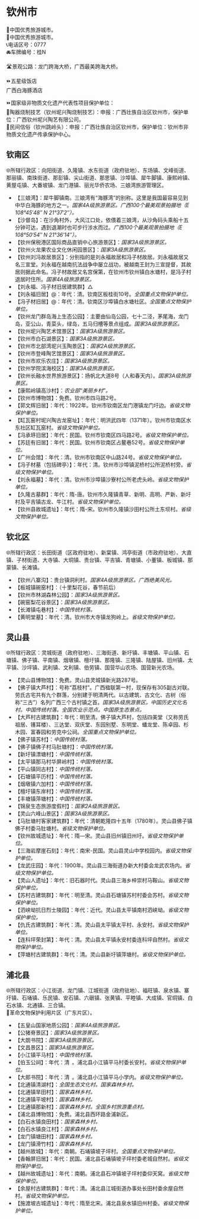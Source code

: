 # 钦州市  
🏅中国优秀旅游城市。  
🏅中国优秀旅游城市。  
📞电话区号：0777  
🚘车牌编号：桂N  

🛣️景观公路：龙门跨海大桥，广西最美跨海大桥。  
  
⏩五星级饭店  
广西白海豚酒店  
  
⏩国家级非物质文化遗产代表性项目保护单位：  
🔸陶器烧制技艺（钦州坭兴陶烧制技艺）：申报：广西壮族自治区钦州市，保护单位：广西钦州坭兴陶艺有限公司。  
🔸民间信俗（钦州跳岭头）：申报：广西壮族自治区钦州市，保护单位：钦州市非物质文化遗产传承保护中心。  

## 钦南区  
🌐所辖行政区：向阳街道、久隆镇、水东街道（政府驻地）、东场镇、文峰街道、那丽镇、南珠街道、那彭镇、尖山街道、那思镇、沙埠镇、犀牛脚镇、康熙岭镇、黄屋屯镇、大番坡镇、龙门港镇、丽光华侨农场、三娘湾旅游管理区。  
  
* 【三娘湾】：犀牛脚镇南。三娘湾有“海豚湾”的别称。这里是我国最容易见到中华白海豚的地方之一。*国家4A级旅游景区。广西100个最美观景拍摄地（E 108°45′48″ N 21°37′2″）。*  
* 【沙督岛】：在沙角村外，大风江口处，依偎着三娘湾，从沙角码头乘船十五分钟可达，遇到退潮时也可步行涉水而过。*广西100个最美观景拍摄地（E 108°50′54″ N 21°36′14″）。*  
* 【钦州保税港区国际商品直销中心旅游景区】：*国家3A级旅游景区。*  
* 【钦州火龙果农业文化休闲园景区】：*国家3A级旅游景区。*  
* 【钦州刘冯故居景区】：分别指的是刘永福故居和冯子材故居。刘永福故居又名三宣堂。刘永福在越南抗法战争中屡立战功，被越南王封为三宣提督，其故居则据此命名。冯子材故居又名宫保第，在钦州市钦州镇白水塘村，是冯子村退居时住所。*国家4A级旅游景区。*  
* 【刘永福、冯子材旧居建筑群】△  
* 【刘永福旧居】@：年代：清。钦南区板桂街10号。*全国重点文物保护单位。*  
* 【冯子材旧居】@：年代：清。钦南区沙埠镇白水塘社区。*全国重点文物保护单位。*  
* 【钦州龙门群岛海上生态公园】：主要由仙岛公园，七十二泾，茅尾海，龙门岛，亚公山，青菜头，绿岛，五马归槽等景点组成。*国家3A级旅游景区。*  
* 【钦州坭兴陶艺术馆景区】：*国家3A级旅游景区。*  
* 【钦州市白石湖景区】：*国家3A级旅游景区。*  
* 【钦州市北部湾坭兴玉陶景区】：*国家2A级旅游景区。*  
* 【钦州市登峰陶艺馆景区】：*国家3A级旅游景区。*  
* 【钦州市欢乐农庄】：*国家3A级旅游景区。*  
* 【钦州学院滨海校区】：*国家3A级旅游景区。*  
* 【钦州长融水世界旅游景区】：扬帆北大道8号（人和春天内）。*国家3A级旅游景区。*  
* 【康熙岭镇高沙村】：*农业部“美丽乡村”。*  
* 【钦州市博物馆】：免费。钦州市四马路2号。  
* 【郭文辉旧居】：年代：1922年。钦州市钦南区龙门港镇龙门圩边。*省级文物保护单位。*  
* 【缸瓦窑村坭兴陶古龙窑址】：年代：明洪武四年（1371年）。钦州市钦南区水东社区缸瓦窑村。*省级文物保护单位。*  
* 【冯承垿旧居】：年代：民国。钦州市钦南区四马路2号。*省级文物保护单位。*  
* 【苏廷有旧居】：年代：民国。钦州市钦南区占鳌巷52号。*省级文物保护单位。*  
* 【广州会馆】：年代：清。钦州市钦南区中山路24号。*省级文物保护单位。*  
* 【冯子材墓（包括碑亭）】：年代：清。钦州市沙埠镇泥桥村公所泥桥村旁。*省级文物保护单位。*  
* 【刘永福墓】：年代：清。钦州市沙埠镇沙寮村公所老虎头岭。*省级文物保护单位。*  
* 【久隆古墓群】：年代：隋-唐。钦州市久隆镇青草、新明、高明、严新、新圩村及平吉镇古龙、牛江村。*省级文物保护单位。*  
* 【钦州县故城遗址】：年代：隋-宋。钦州市久隆镇沙田村公所土东坝村。*省级文物保护单位。*  

## 钦北区  
🌐所辖行政区：长田街道（区政府驻地）、新棠镇、鸿亭街道（市政府驻地）、大直镇、子材街道、大寺镇、大垌镇、贵台镇、平吉镇、青塘镇、小董镇、板城镇、那蒙镇、长滩镇。  
  
* 【钦州八寨沟】：贵台镇洞利村。*国家4A级旅游景区。广西绝美风光。*  
* 【板城镇碗窑村】：（十里梨花谷，春节前后）  
* 【钦州市林湖森林公园】：*国家3A级旅游景区。*  
* 【碗窑梨花谷景区】：*国家3A级旅游景区。*  
* 【长滩镇屯巷村】：*中国传统村落。*  
* 【黄明堂墓】：年代：清。钦州市大寺镇龙狗岭上。*省级文物保护单位。*  

## 灵山县  
🌐所辖行政区：灵城街道（政府驻地）、三海街道、新圩镇、丰塘镇、平山镇、石塘镇、佛子镇、平南镇、烟墩镇、檀圩镇、那隆镇、三隆镇、陆屋镇、旧州镇、太平镇、沙坪镇、武利镇、文利镇、伯劳镇、国营华山农场、国营新光农场。  
  
* 【灵山县博物馆】：免费。灵山县灵城镇新光路287号。  
* 【佛子镇大芦村】：号称“荔枝村”。广西楹联第一村，现保存有305副古对联。劳氏古宅共有九个群落，分别建于明清两代。以古建筑、古文化、古树（俗称“三古”）名列广西三个古村镇之首。*国家3A级旅游景区。中国历史文化名村。中国传统村落。全国农业示范点。中国原生态景点。*  
* 【大芦村古建筑群】：年代：明至清。佛子镇大芦村，包括四美堂（又称劳氏祖居、镬耳楼）、三达堂、双庆堂、东园别墅、东明堂、蟠龙堂、陈卓园、杉木园、富春园和劳克中公祠。*全国重点文物保护单位。*  
* 【佛子镇苏村】：*中国传统村落。*  
* 【佛子镇佛子村马肚塘村】：*中国传统村落。*  
* 【新圩镇漂塘村】：*中国传统村落。*  
* 【太平镇那马村华屏岭村】：*中国传统村落。*  
* 【平山镇同古村】：*中国传统村落。*  
* 【石塘镇平历村】：*中国传统村落。*  
* 【烟墩镇六加村】：*中国传统村落。*  
* 【檀圩镇东岸村】：*中国传统村落。*  
* 【丰塘镇萍塘村】：*中国传统村落。*  
* 【锦泉生态旅游度假村】：*国家2A级旅游景区。*  
* 【灵山六峰山景区】：*国家3A级旅游景区。*  
* 【马肚塘村客家建筑群】：年代：清朝乾隆四十五年（1780年）。灵山县佛子镇佛子村委马肚塘村。*省级文物保护单位。*  
* 【钦州故城遗址】：年代：隋—宋。灵山县旧州镇旧州圩。*省级文物保护单位。*  
* 【三海岩摩崖石刻】：年代：南宋-民国。灵山县灵山中学校园内。*省级文物保护单位。*  
* 【龙武庄园】：年代：1900年。灵山县三海街道办新大村委会龙武农场内。*省级文物保护单位。*  
* 【灵山人遗址】：年代：旧石器时代。灵山县三海乡梓崇村马鞍山。*省级文物保护单位。*  
* 【苏村古建筑群】：年代：明至清。灵山县石塘镇苏村村委会苏村。*省级文物保护单位。*  
* 【泗峡坳抗日烈士陵园】：年代：近代。灵山县太平镇南村泗峡坳。*省级文物保护单位。*  
* 【仇氏古建筑群】：年代：清。灵山县太平镇太平村、永安村。*省级文物保护单位。*  
* 【连科坪荣封第】：年代：清。灵山县太平镇永安村委连科坪自然村。*省级文物保护单位。*  
* 【萍塘村古建筑群】：年代：清。灵山县新圩镇萍塘村。*省级文物保护单位。*  

## 浦北县  
🌐所辖行政区：小江街道、龙门镇、江城街道（政府驻地）、福旺镇、泉水镇、寨圩镇、石埇镇、乐民镇、安石镇、六硍镇、张黄镇、平睦镇、大成镇、官垌镇、白石水镇、北通镇、三合镇。  
🚩革命文物保护利用片区（广东片区）。  
  
* 【五皇山国家地质公园】：*国家4A级旅游景区。*  
* 【公猪脊景区】：*国家3A级旅游景区。*  
* 【大朗书院】：*国家3A级旅游景区。*  
* 【文昌景区】：*国家3A级旅游景区。*  
* 【小江镇平马村】：*中国传统村落。*  
* 【伯玉公祠】：年代：清 。浦北县小江镇平马村委长安村。*省级文物保护单位。*  
* 【大郎书院】：年代：清 。浦北县小江镇平马小学内。*省级文物保护单位。*  
* 【北通镇清湖村】：*全国生态文化村。国家森林乡村。*  
* 【北通镇旱田村】：*国家森林乡村。*  
* 【北通镇平坡村】：*国家森林乡村。*  
* 【北通镇那新村】：*国家森林乡村。全国乡村旅游重点村。*  
* 【浦北县博物馆】：免费。浦北县西环路金浦新区。  
* 【白石水镇良田村】：*国家森林乡村。*  
* 【白石水镇良江村】：*国家森林乡村。*  
* 【龙门镇塘田村】：*国家森林乡村。*  
* 【龙门镇滑竹村】：*国家森林乡村。*  
* 【越州故城】：年代：南朝。石埇镇坡子坪村。*全国重点文物保护单位。*  
* 【香翰屏旧居】：年代：民国。浦北县石埇镇坡子坪村委老城自然村。*省级文物保护单位。*  
* 【越州故城遗址】：年代：南朝。浦北县石冲镇坡子坪村委仰天窝。*省级文物保护单位。*  
* 【余屋村古建筑群】：年代：清。浦北县江城街道办事处长田村委余屋自然村。*省级文物保护单位。*  
* 【施渡坡古城遗址】：年代：隋至北宋。浦北县泉水镇旧州村委。*省级文物保护单位。*  